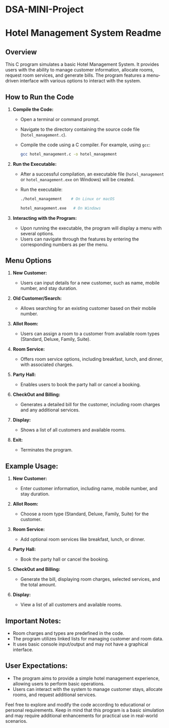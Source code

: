 # DSA-MINI-Project
# Hotel Management System Readme

## Overview
This C program simulates a basic Hotel Management System. It provides users with the ability to manage customer information, allocate rooms, request room services, and generate bills. The program features a menu-driven interface with various options to interact with the system.

## How to Run the Code

1. **Compile the Code:**
    - Open a terminal or command prompt.
    - Navigate to the directory containing the source code file (`hotel_management.c`).
    - Compile the code using a C compiler. For example, using `gcc`:

        ```bash
        gcc hotel_management.c -o hotel_management
        ```

2. **Run the Executable:**
    - After a successful compilation, an executable file (`hotel_management` or `hotel_management.exe` on Windows) will be created.
    - Run the executable:

        ```bash
        ./hotel_management    # On Linux or macOS
        ```

        ```bash
        hotel_management.exe   # On Windows
        ```

3. **Interacting with the Program:**
    - Upon running the executable, the program will display a menu with several options.
    - Users can navigate through the features by entering the corresponding numbers as per the menu.

## Menu Options
1. **New Customer:**
    - Users can input details for a new customer, such as name, mobile number, and stay duration.

2. **Old Customer/Search:**
    - Allows searching for an existing customer based on their mobile number.

3. **Allot Room:**
    - Users can assign a room to a customer from available room types (Standard, Deluxe, Family, Suite).

4. **Room Service:**
    - Offers room service options, including breakfast, lunch, and dinner, with associated charges.

5. **Party Hall:**
    - Enables users to book the party hall or cancel a booking.

6. **CheckOut and Billing:**
    - Generates a detailed bill for the customer, including room charges and any additional services.

7. **Display:**
    - Shows a list of all customers and available rooms.

8. **Exit:**
    - Terminates the program.

## Example Usage:
1. **New Customer:**
    - Enter customer information, including name, mobile number, and stay duration.

2. **Allot Room:**
    - Choose a room type (Standard, Deluxe, Family, Suite) for the customer.

3. **Room Service:**
    - Add optional room services like breakfast, lunch, or dinner.

4. **Party Hall:**
    - Book the party hall or cancel the booking.

5. **CheckOut and Billing:**
    - Generate the bill, displaying room charges, selected services, and the total amount.

6. **Display:**
    - View a list of all customers and available rooms.

## Important Notes:
- Room charges and types are predefined in the code.
- The program utilizes linked lists for managing customer and room data.
- It uses basic console input/output and may not have a graphical interface.

## User Expectations:
- The program aims to provide a simple hotel management experience, allowing users to perform basic operations.
- Users can interact with the system to manage customer stays, allocate rooms, and request additional services.

Feel free to explore and modify the code according to educational or personal requirements. Keep in mind that this program is a basic simulation and may require additional enhancements for practical use in real-world scenarios.
